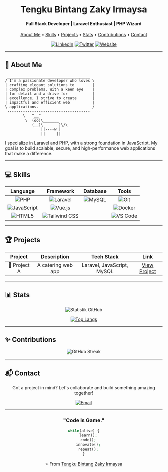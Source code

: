 <h1 align="center">Tengku Bintang Zaky Irmaysa</h1>

<h4 align="center">Full Stack Developer | Laravel Enthusiast | PHP Wizard</h4>

<p align="center">
  <a href="#-about-me">About Me</a> •
  <a href="#-skills">Skills</a> •
  <a href="#-projects">Projects</a> •
  <a href="#-stats">Stats</a> •
  <a href="#-contributions">Contributions</a> •
  <a href="#-contact">Contact</a>
</p>

<div align="center">

[![LinkedIn](https://img.shields.io/badge/-LinkedIn-0077B5?style=for-the-badge&logo=Linkedin&logoColor=white)](https://www.linkedin.com/in/tengku-bintang-zaky-irmaysa/)
[![Twitter](https://img.shields.io/badge/-Twitter-1DA1F2?style=for-the-badge&logo=Twitter&logoColor=white)](https://twitter.com/yourusername)
[![Website](https://img.shields.io/badge/-Website-FF7139?style=for-the-badge&logo=Firefox-Browser&logoColor=white)](https://yourwebsite.com)

</div>

---

## 🚀 About Me

```
 _____________________________________
/ I'm a passionate developer who loves \
| crafting elegant solutions to        |
| complex problems. With a keen eye    |
| for detail and a drive for           |
| excellence, I strive to create       |
| impactful and efficient web          |
\ applications.                        /
 -------------------------------------
        \   ^__^
         \  (oo)\_______
            (__)\       )\/\
                ||----w |
                ||     ||
```

I specialize in Laravel and PHP, with a strong foundation in JavaScript. My goal is to build scalable, secure, and high-performance web applications that make a difference.

---

## 💻 Skills

<div align="center">

| Language | Framework | Database | Tools |
|:--------:|:---------:|:--------:|:-----:|
| ![PHP](https://img.shields.io/badge/-PHP-777BB4?style=flat-square&logo=php&logoColor=white) | ![Laravel](https://img.shields.io/badge/-Laravel-FF2D20?style=flat-square&logo=laravel&logoColor=white) | ![MySQL](https://img.shields.io/badge/-MySQL-4479A1?style=flat-square&logo=mysql&logoColor=white) | ![Git](https://img.shields.io/badge/-Git-F05032?style=flat-square&logo=git&logoColor=white) |
| ![JavaScript](https://img.shields.io/badge/-JavaScript-F7DF1E?style=flat-square&logo=javascript&logoColor=black) | ![Vue.js](https://img.shields.io/badge/-Vue.js-4FC08D?style=flat-square&logo=vue.js&logoColor=white) | | ![Docker](https://img.shields.io/badge/-Docker-2496ED?style=flat-square&logo=docker&logoColor=white) |
| ![HTML5](https://img.shields.io/badge/-HTML5-E34F26?style=flat-square&logo=html5&logoColor=white) | ![Tailwind CSS](https://img.shields.io/badge/-Tailwind_CSS-38B2AC?style=flat-square&logo=tailwind-css&logoColor=white) | | ![VS Code](https://img.shields.io/badge/-VS_Code-007ACC?style=flat-square&logo=visual-studio-code&logoColor=white) |

</div>

---

## 🏆 Projects

<div align="center">

| Project | Description | Tech Stack | Link |
|:-------:|:-----------:|:----------:|:----:|
| 🚀 Project A | A catering web app | Laravel, JavaScript, MySQL | [View Project](https://github.com/yourusername/project-a) |

</div>

---

## 📊 Stats

<div align="center">

![Statistik GitHub](https://github-readme-stats-git-masterrstaa-rickstaa.vercel.app/api?username=zeondev19&show_icons=true&theme=radical)

[![Top Langs](https://github-readme-stats.vercel.app/api/top-langs/?username=zeondev19&layout=compact&theme=tokyonight)](https://github.com/anuraghazra/github-readme-stats)

</div>

---

## ✨ Contributions
<div align="center">

![GitHub Streak](https://github-readme-streak-stats.herokuapp.com/?user=zeondev19&theme=tokyonight&cache_seconds=86400)


</div>


---

## 📬 Contact

<div align="center">

Got a project in mind? Let's collaborate and build something amazing together!

[![Email](https://img.shields.io/badge/-Email-D14836?style=for-the-badge&logo=gmail&logoColor=white)](mailto:zeondev19@gmail.com)

</div>

---

<div align="center">

### "Code is Game."

```php
while(alive) {
    learn();
    code();
    innovate();
    repeat();
}
```


⭐️ From [Tengku Bintang Zaky Irmaysa](https://github.com/zeondev19)

</div>
